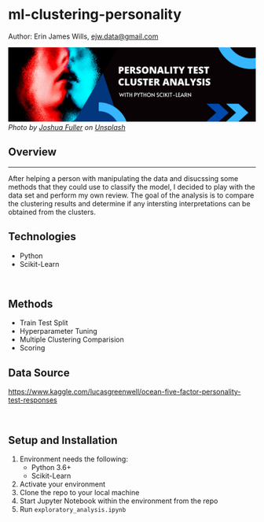 # ml-clustering-personality


Author:  Erin James Wills, ejw.data@gmail.com  

![Personality Test Clustering](./images/personality-clustering.png)  
<cite>Photo by [Joshua Fuller](https://unsplash.com/@joshuafuller?utm_source=unsplash&utm_medium=referral&utm_content=creditCopyText) on [Unsplash](https://unsplash.com/s/photos/personality-types?utm_source=unsplash&utm_medium=referral&utm_content=creditCopyText)</cite>

## Overview  
<hr>  
After helping a person with manipulating the data and disucssing some methods that they could use to classify the model, I decided to play with the data set and perform my own review.  The goal of the analysis is to compare the clustering results and determine if any intersting interpretations can be obtained from the clusters.   

<br>  

## Technologies  
*  Python
*  Scikit-Learn 

<br>  

## Methods  
*  Train Test Split  
*  Hyperparameter Tuning  
*  Multiple Clustering Comparision
*  Scoring    


## Data Source  

https://www.kaggle.com/lucasgreenwell/ocean-five-factor-personality-test-responses  

<br>  

## Setup and Installation  
1. Environment needs the following:  
    *  Python 3.6+  
    *  Scikit-Learn  
1. Activate your environment
1. Clone the repo to your local machine
1. Start Jupyter Notebook within the environment from the repo
1. Run `exploratory_analysis.ipynb`  

<br>

